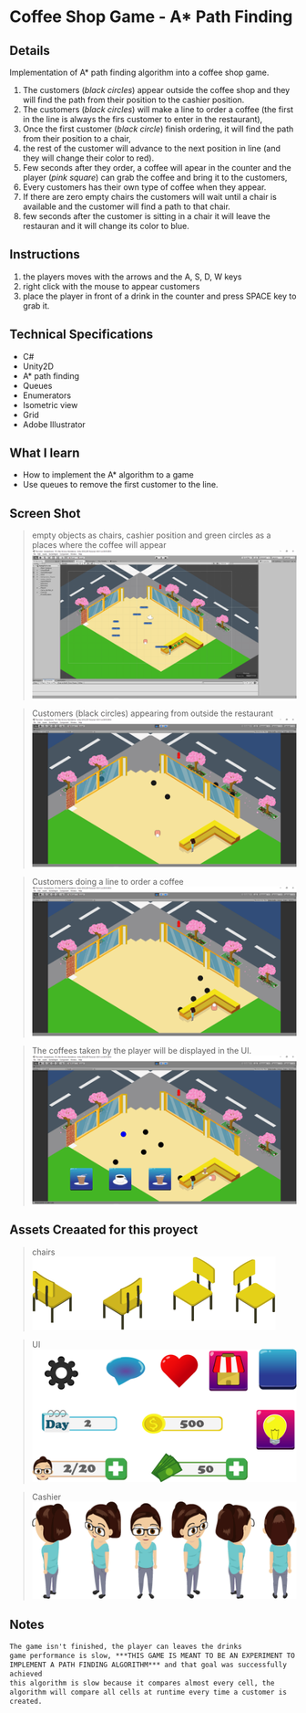 # Coffee Shop Game - A* Path Finding

## Details
Implementation of A* path finding algorithm into a coffee shop game.
1. The customers (*black circles*) appear outside the coffee shop and they will find the path from their position to the cashier position.
2. The customers (*black circles*) will make a line to order a coffee (the first in the line is always the firs customer to enter in the restaurant), 
3. Once the first customer (*black circle*) finish ordering, it will find the path from their position to a chair,
4. the rest of the customer will advance to the next position in line (and they will change their color to red).
5. Few seconds after they order, a coffee will apear in the counter and the player (*pink square*) can grab the coffee and bring it to the customers,
6. Every customers has their own type of coffee when they appear. 
7. If there are zero empty chairs the customers will wait until a chair is available and the customer will find a path to that chair.
8. few seconds after the customer is sitting in a chair it will leave the restauran and it will change its color to blue.

## Instructions
1. the players moves with the arrows and the A, S, D, W keys
2. right click with the mouse to appear customers
3. place the player in front of a drink in the counter and press SPACE key to grab it.

## Technical Specifications 
- C#
- Unity2D
- A* path finding
- Queues
- Enumerators 
- Isometric view
- Grid
- Adobe Illustrator

## What I learn
- How to implement the A* algorithm to a game
- Use queues to remove the first customer to the line.

## Screen Shot
> empty objects as chairs, cashier position and green circles as a places where the coffee will appear
![alt text](https://github.com/GamezAr94/TheLokal/blob/master/The%20Lokal/Assets/Sprites/theLokal_scene.png)

> Customers (black circles) appearing from outside the restaurant
![alt text](https://github.com/GamezAr94/TheLokal/blob/master/The%20Lokal/Assets/Sprites/theLokal_customer_coming.png)

> Customers doing a line to order a coffee
![alt text](https://github.com/GamezAr94/TheLokal/blob/master/The%20Lokal/Assets/Sprites/theLokal_customer_line.png)

> The coffees taken by the player will be displayed in the UI.
![alt text](https://github.com/GamezAr94/TheLokal/blob/master/The%20Lokal/Assets/Sprites/theLokal_customer_grabing_coffees.png)

## Assets Creaated for this proyect 
> chairs
![alt text](https://github.com/GamezAr94/TheLokal/blob/master/The%20Lokal/Assets/Sprites/Furniture/chairs.png)

> UI 
![alt text](https://github.com/GamezAr94/TheLokal/blob/master/The%20Lokal/Assets/Sprites/UI_Sprites.png)

> Cashier
![alt text](https://github.com/GamezAr94/TheLokal/blob/master/The%20Lokal/Assets/Sprites/Zara_Sprites.png)

## Notes
```
The game isn't finished, the player can leaves the drinks 
game performance is slow, ***THIS GAME IS MEANT TO BE AN EXPERIMENT TO IMPLEMENT A PATH FINDING ALGORITHM*** and that goal was successfully achieved 
this algorithm is slow because it compares almost every cell, the algorithm will compare all cells at runtime every time a customer is created.
```
